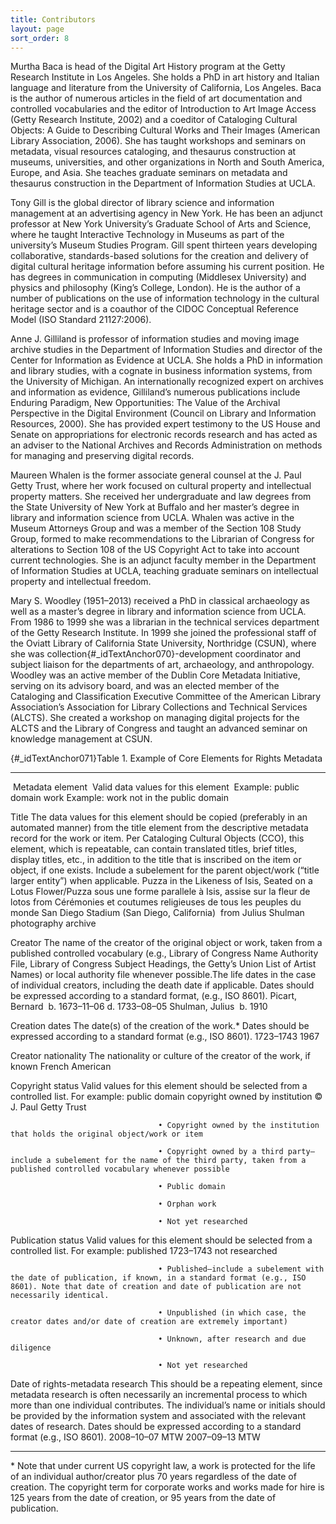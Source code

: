 ```yaml
---
title: Contributors
layout: page
sort_order: 8
---
```


<span class="Helv-Lt-Std-Bold-Cond">Murtha Baca</span> is head of the Digital Art History program at the Getty Research Institute in Los Angeles. She holds a PhD in art history and Italian language and literature from the University of California, Los Angeles. Baca is the author of numerous articles in the field of art documentation and controlled vocabularies and the editor of <span class="Helv-Lt-Std-LT-Cond-Ital">Introduction to Art Image Access</span> (Getty Research Institute, 2002) and a coeditor of <span class="Helv-Lt-Std-LT-Cond-Ital">Cataloging Cultural Objects: A Guide to Describing Cultural Works and Their Images</span> (American Library Association, 2006). She has taught workshops and seminars on metadata, visual resources cataloging, and thesaurus construction at museums, universities, and other organizations in North and South America, Europe, and Asia. She teaches graduate seminars on metadata and thesaurus construction in the Department of Information Studies at UCLA.

<span class="Helv-Lt-Std-Bold-Cond">Tony Gill</span> is the global director of library science and information management at an advertising agency in New York. He has been an adjunct professor at New York University’s Graduate School of Arts and Science, where he taught Interactive Technology in Museums as part of the university’s Museum Studies Program. Gill spent thirteen years developing collaborative, standards-based solutions for the creation and delivery of digital cultural heritage information before assuming his current position. He has degrees in communication in computing (Middlesex University) and physics and philosophy (King’s College, London). He is the author of a number of publications on the use of information technology in the cultural heritage sector and is a coauthor of the CIDOC Conceptual Reference Model (ISO Standard 21127:2006). 

<span class="Helv-Lt-Std-Bold-Cond">Anne J. Gilliland</span> is professor of information studies and moving image archive studies in the Department of Information Studies and director of the Center for Information as Evidence at UCLA. She holds a PhD in information and library studies, with a cognate in business information systems, from the University of Michigan. An internationally recognized expert on archives and information as evidence, Gilliland’s numerous publications include <span class="Helv-Lt-Std-LT-Cond-Ital">Enduring Paradigm, New Opportunities: The Value of the Archival Perspective in the Digital Environment</span> (Council on Library and Information Resources, 2000). She has provided expert testimony to the US House and Senate on appropriations for electronic records research and has acted as an adviser to the National Archives and Records Administration on methods for managing and preserving digital records.

<span class="Helv-Lt-Std-Bold-Cond">Maureen Whalen</span> is the former associate general counsel at the J. Paul Getty Trust, where her work focused on cultural property and intellectual property matters. She received her undergraduate and law degrees from the State University of New York at Buffalo and her master’s degree in library and information science from UCLA. Whalen was active in the Museum Attorneys Group and was a member of the Section 108 Study Group, formed to make recommendations to the Librarian of Congress for alterations to Section 108 of the US Copyright Act to take into account current technologies. She is an adjunct faculty member in the Department of Information Studies at UCLA, teaching graduate seminars on intellectual property and intellectual freedom.

<span class="Helv-Lt-Std-Bold-Cond">Mary S. Woodley</span> (1951–2013) received a PhD in classical archaeology as well as a master’s degree in library and information science from UCLA. From 1986 to 1999 she was a librarian in the technical services department of the Getty Research Institute. In 1999 she joined the professional staff of the Oviatt Library of California State University, Northridge (CSUN), where she was collection[](){#_idTextAnchor070}-development coordinator and subject liaison for the departments of art, archaeology, and anthropology. Woodley was an active member of the Dublin Core Metadata Initiative, serving on its advisory board, and was an elected member of the Cataloging and Classification Executive Committee of the American Library Association’s Association for Library Collections and Technical Services (ALCTS). She created a workshop on managing digital projects for the ALCTS and the Library of Congress and taught an advanced seminar on knowledge management at CSUN.

</div>

<div>

<div id="_idContainer015" class="Basic-Graphics-Frame">

</div>

</div>

<div>

<div id="_idContainer016" class="Basic-Graphics-Frame">

</div>

</div>

<div>

<div id="_idContainer019">

<div id="_idContainer017" class="Basic-Graphics-Frame">

</div>

<div id="_idContainer018" class="Basic-Graphics-Frame">

</div>

</div>

</div>

<div>

<div id="_idContainer022">

<div id="_idContainer020" class="Basic-Graphics-Frame">

</div>

<div id="_idContainer021" class="Basic-Graphics-Frame">

</div>

</div>

</div>

<div>

<div id="_idContainer023" class="Basic-Graphics-Frame">

</div>

</div>

<div>

<div id="_idContainer026">

<div id="_idContainer024" class="Basic-Graphics-Frame">

</div>

<div id="_idContainer025" class="Basic-Graphics-Frame">

</div>

</div>

</div>

<div>

<div id="_idContainer027" class="Basic-Graphics-Frame">

</div>

</div>

<div id="_idContainer028" class="Basic-Graphics-Frame">

</div>

<div id="_idContainer029" class="Basic-Graphics-Frame">

</div>

<div>

<div id="_idContainer030" class="Basic-Graphics-Frame">

</div>

</div>

<div id="_idContainer031" class="Basic-Graphics-Frame">

</div>

<div>

<div id="_idContainer032" class="Basic-Graphics-Frame">

</div>

</div>

<div id="_idContainer033" class="Basic-Graphics-Frame">

</div>

<div id="_idContainer034" class="Basic-Text-Frame">

<span class="TN">[](){#_idTextAnchor071}Table 1.</span> Example of Core Elements for Rights Metadata

  ---------------------------------- ------------------------------------------------------------------------------------------------------------------------------------------------------------------------------------------------------------------------------------------------------------------------------------------------------------------------------------------------------------------------------------------------------------------------------------------------------------------------------------------------ ----------------------------------------------------------------------------------------------------------------------------------------------------------------------------------------------------------------------------------------------------------------------------------------------- --------------------------------------------------------------------------------------------------------------------------------------------------------------------------------
   Metadata element                   Valid data values for this element                                                                                                                                                                                                                                                                                                                                                                                                                                                               Example: public domain work                                                                                                                                                                                                                                                                    Example: work not in the public domain

  Title                              The data values for this element should be copied (preferably in an automated manner) from the title element from the descriptive metadata record for the work or item. Per Cataloging Cultural Objects (CCO), this element, which is repeatable, can contain translated titles, brief titles, display titles, etc., in addition to the title that is inscribed on the item or object, if one exists. Include a subelement for the parent object/work (“title larger entity”) when applicable.   <span class="Helv-Lt-Std-LT-Cond-Ital">Puzza in the Likeness of Isis, Seated on a Lotus Flower/Puzza sous une forme parallele à Isis, assise sur la fleur de lotos </span>from<span class="Helv-Lt-Std-LT-Cond-Ital"> Cérémonies et coutumes religieuses de tous les peuples du monde </span>   <span class="Helv-Lt-Std-LT-Cond-Ital">San Diego Stadium (San Diego, California) </span> from <span class="Helv-Lt-Std-LT-Cond-Ital">Julius Shulman photography archive</span>

  Creator                            The name of the creator of the original object or work, taken from a published controlled vocabulary (e.g., Library of Congress Name Authority File, Library of Congress Subject Headings, the Getty’s Union List of Artist Names) or local authority file whenever possible.The life dates in the case of individual creators, including the death date if applicable. Dates should be expressed according to a standard format, (e.g., ISO 8601).                                              <span class="Helv-Lt-Std-LT-Cond-Ital">Picart, Bernard </span> <span class="Helv-Lt-Std-LT-Cond-Ital">b. 1673–11–06 d. 1733–08–05</span>                                                                                                                                                        <span class="Helv-Lt-Std-LT-Cond-Ital">Shulman, Julius </span> <span class="Helv-Lt-Std-LT-Cond-Ital">b. 1910</span>

  Creation dates                     The date(s) of the creation of the work.\* Dates should be expressed according to a standard format (e.g., ISO 8601).                                                                                                                                                                                                                                                                                                                                                                            <span class="Helv-Lt-Std-LT-Cond-Ital">1723–1743</span>                                                                                                                                                                                                                                         <span class="Helv-Lt-Std-LT-Cond-Ital">1967</span>

  Creator nationality                The nationality or culture of the creator of the work, if known                                                                                                                                                                                                                                                                                                                                                                                                                                  <span class="Helv-Lt-Std-LT-Cond-Ital">French</span>                                                                                                                                                                                                                                            <span class="Helv-Lt-Std-LT-Cond-Ital">American</span>

  Copyright status                   Valid values for this element should be selected from a controlled list. For example:                                                                                                                                                                                                                                                                                                                                                                                                            <span class="Helv-Lt-Std-LT-Cond-Ital">public domain</span>                                                                                                                                                                                                                                     <span class="Helv-Lt-Std-LT-Cond-Ital">copyright owned by institution © J. Paul Getty Trust</span>

                                     • Copyright owned by the institution that holds the original object/work or item                                                                                                                                                                                                                                                                                                                                                                                                                                                                                                                                                                                                                                                                                                                 

                                     • Copyright owned by a third party—include a subelement for the name of the third party, taken from a published controlled vocabulary whenever possible                                                                                                                                                                                                                                                                                                                                                                                                                                                                                                                                                                                                                                          

                                     • Public domain                                                                                                                                                                                                                                                                                                                                                                                                                                                                                                                                                                                                                                                                                                                                                                                  

                                     • Orphan work                                                                                                                                                                                                                                                                                                                                                                                                                                                                                                                                                                                                                                                                                                                                                                                    

                                     • Not yet researched                                                                                                                                                                                                                                                                                                                                                                                                                                                                                                                                                                                                                                                                                                                                                                             

  Publication status                 Valid values for this element should be selected from a controlled list. For example:                                                                                                                                                                                                                                                                                                                                                                                                            <span class="Helv-Lt-Std-LT-Cond-Ital">published 1723–1743</span>                                                                                                                                                                                                                               <span class="Helv-Lt-Std-LT-Cond-Ital">not researched</span>

                                     • Published—include a subelement with the date of publication, if known, in a standard format (e.g., ISO 8601). Note that date of creation and date of publication are not necessarily identical.                                                                                                                                                                                                                                                                                                                                                                                                                                                                                                                                                                                                

                                     • Unpublished (in which case, the creator dates and/or date of creation are extremely important)                                                                                                                                                                                                                                                                                                                                                                                                                                                                                                                                                                                                                                                                                                 

                                     • Unknown, after research and due diligence                                                                                                                                                                                                                                                                                                                                                                                                                                                                                                                                                                                                                                                                                                                                                      

                                     • Not yet researched                                                                                                                                                                                                                                                                                                                                                                                                                                                                                                                                                                                                                                                                                                                                                                             

  Date of rights-metadata research   This should be a repeating element, since metadata research is often necessarily an incremental process to which more than one individual contributes. The individual’s name or initials should be provided by the information system and associated with the relevant dates of research. Dates should be expressed according to a standard format (e.g., ISO 8601).                                                                                                                             <span class="Helv-Lt-Std-LT-Cond-Ital">2008–10–07 MTW</span>                                                                                                                                                                                                                                    <span class="Helv-Lt-Std-LT-Cond-Ital">2007–09–13 MTW</span>
  ---------------------------------- ------------------------------------------------------------------------------------------------------------------------------------------------------------------------------------------------------------------------------------------------------------------------------------------------------------------------------------------------------------------------------------------------------------------------------------------------------------------------------------------------ ----------------------------------------------------------------------------------------------------------------------------------------------------------------------------------------------------------------------------------------------------------------------------------------------- --------------------------------------------------------------------------------------------------------------------------------------------------------------------------------

\* Note that under current US copyright law, a work is protected for the life of an individual author/creator plus 70 years regardless of the date of creation. The copyright term for corporate works and works made for hire is 125 years from the date of creation, or 95 years from the date of publication.

</div>

<div>

<div id="_idContainer035" class="Basic-Graphics-Frame">

</div>

</div>

<div>

<div id="_idContainer036" class="Basic-Graphics-Frame">

</div>

</div>

<div id="_idContainer037" class="Basic-Graphics-Frame">

</div>

<div>

<div id="_idContainer038" class="Basic-Graphics-Frame">

</div>

</div>

<div id="_idContainer039" class="Basic-Graphics-Frame">

</div>

<div>

<div id="_idContainer040" class="Basic-Graphics-Frame">

</div>

</div>

<div>

<div id="_idContainer041" class="Basic-Graphics-Frame">

</div>

</div>

<div id="_idContainer042" class="Basic-Graphics-Frame">

</div>
